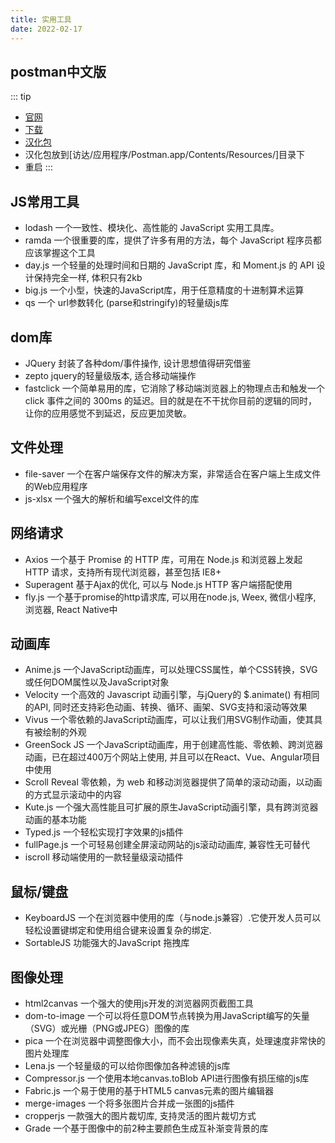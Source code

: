 ```yaml
---
title: 实用工具
date: 2022-02-17
---
```

## postman中文版
::: tip
* [官网](https://github.com/hlmd/Postman-cn#Mac)
* [下载](https://www.postman.com/downloads/?utm_source=postman-home)
* [汉化包](https://github.com/hlmd/Postman-cn/releases)
* 汉化包放到[访达/应用程序/Postman.app/Contents/Resources/]目录下
* 重启
:::

## JS常用工具
* lodash 一个一致性、模块化、高性能的 JavaScript 实用工具库。
* ramda 一个很重要的库，提供了许多有用的方法，每个 JavaScript 程序员都应该掌握这个工具
* day.js 一个轻量的处理时间和日期的 JavaScript 库，和 Moment.js 的 API 设计保持完全一样, 体积只有2kb
* big.js 一个小型，快速的JavaScript库，用于任意精度的十进制算术运算
* qs 一个 url参数转化 (parse和stringify)的轻量级js库
## dom库
* JQuery 封装了各种dom/事件操作, 设计思想值得研究借鉴
* zepto jquery的轻量级版本, 适合移动端操作
* fastclick 一个简单易用的库，它消除了移动端浏览器上的物理点击和触发一个 click 事件之间的 300ms 的延迟。目的就是在不干扰你目前的逻辑的同时，让你的应用感觉不到延迟，反应更加灵敏。
## 文件处理
* file-saver 一个在客户端保存文件的解决方案，非常适合在客户端上生成文件的Web应用程序
* js-xlsx 一个强大的解析和编写excel文件的库
## 网络请求
* Axios 一个基于 Promise 的 HTTP 库，可用在 Node.js 和浏览器上发起 HTTP 请求，支持所有现代浏览器，甚至包括 IE8+
* Superagent 基于Ajax的优化, 可以与 Node.js HTTP 客户端搭配使用
* fly.js 一个基于promise的http请求库, 可以用在node.js, Weex, 微信小程序, 浏览器, React Native中
## 动画库
* Anime.js 一个JavaScript动画库，可以处理CSS属性，单个CSS转换，SVG或任何DOM属性以及JavaScript对象
* Velocity 一个高效的 Javascript 动画引擎，与jQuery的 $.animate() 有相同的API, 同时还支持彩色动画、转换、循环、画架、SVG支持和滚动等效果
* Vivus 一个零依赖的JavaScript动画库，可以让我们用SVG制作动画，使其具有被绘制的外观
* GreenSock JS 一个JavaScript动画库，用于创建高性能、零依赖、跨浏览器动画，已在超过400万个网站上使用, 并且可以在React、Vue、Angular项目中使用
* Scroll Reveal 零依赖，为 web 和移动浏览器提供了简单的滚动动画，以动画的方式显示滚动中的内容
* Kute.js 一个强大高性能且可扩展的原生JavaScript动画引擎，具有跨浏览器动画的基本功能
* Typed.js 一个轻松实现打字效果的js插件
* fullPage.js 一个可轻易创建全屏滚动网站的js滚动动画库, 兼容性无可替代
* iscroll 移动端使用的一款轻量级滚动插件
## 鼠标/键盘
* KeyboardJS 一个在浏览器中使用的库（与node.js兼容）.它使开发人员可以轻松设置键绑定和使用组合键来设置复杂的绑定.
* SortableJS 功能强大的JavaScript 拖拽库
## 图像处理
* html2canvas 一个强大的使用js开发的浏览器网页截图工具
* dom-to-image 一个可以将任意DOM节点转换为用JavaScript编写的矢量（SVG）或光栅（PNG或JPEG）图像的库
* pica 一个在浏览器中调整图像大小，而不会出现像素失真，处理速度非常快的图片处理库
* Lena.js 一个轻量级的可以给你图像加各种滤镜的js库
* Compressor.js 一个使用本地canvas.toBlob API进行图像有损压缩的js库
* Fabric.js 一个易于使用的基于HTML5 canvas元素的图片编辑器
* merge-images 一个将多张图片合并成一张图的js插件
* cropperjs 一款强大的图片裁切库, 支持灵活的图片裁切方式
* Grade 一个基于图像中的前2种主要颜色生成互补渐变背景的库